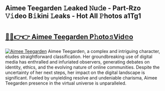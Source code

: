 ## Aimee Teegarden 𝙻eaked 𝙽u𝚍e - Part-Rzo 𝚅𝚒deo B𝚒kini 𝙻eaks - Hot All 𝙿hotos a1Tg1

# <h2><a href="http://ld6ppx.urlbe.top/?page=Aimee+Teegarden">🔗🔗👉👉 Aimee Teegarden P𝚑oto𝚜Vid𝚎o</a></h2>

[![Aimee Teegarden](https://i.imgur.com/eBuTRDB.gif)](http://ld6ppx.urlbe.top/?page=Aimee+Teegarden)
Aimee Teegarden, a complex and intriguing character, eludes straightforward classification. Her groundbreaking use of digital media has enthralled and infuriated observers, generating debates on identity, ethics, and the evolving nature of online communities. Despite the uncertainty of her next steps, her impact on the digital landscape is significant. Fueled by unyielding resolve and undeniable charisma, Aimee Teegarden presence in the virtual universe is unparalleled.
